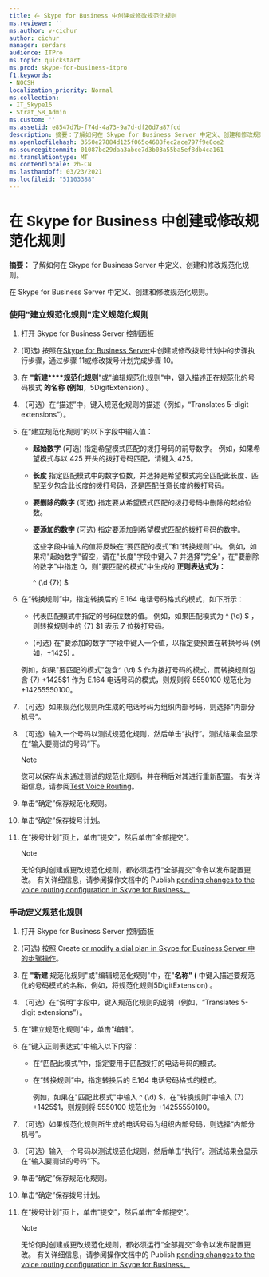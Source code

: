 ```yaml
---
title: 在 Skype for Business 中创建或修改规范化规则
ms.reviewer: ''
ms.author: v-cichur
author: cichur
manager: serdars
audience: ITPro
ms.topic: quickstart
ms.prod: skype-for-business-itpro
f1.keywords:
- NOCSH
localization_priority: Normal
ms.collection:
- IT_Skype16
- Strat_SB_Admin
ms.custom: ''
ms.assetid: e8547d7b-f74d-4a73-9a7d-df20d7a87fcd
description: 摘要：了解如何在 Skype for Business Server 中定义、创建和修改规范化规则。
ms.openlocfilehash: 3550e27884d125f065c4688fec2ace797f9e8ce2
ms.sourcegitcommit: 01087be29daa3abce7d3b03a55ba5ef8db4ca161
ms.translationtype: MT
ms.contentlocale: zh-CN
ms.lasthandoff: 03/23/2021
ms.locfileid: "51103388"
---
```

# <a name="create-or-modify-a-normalization-rule-in-skype-for-business"></a>在 Skype for Business 中创建或修改规范化规则

**摘要：** 了解如何在 Skype for Business Server 中定义、创建和修改规范化规则。

在 Skype for Business Server 中定义、创建和修改规范化规则。

### <a name="to-define-a-normalization-rule-by-using-build-a-normalization-rule"></a>使用"建立规范化规则"定义规范化规则

1. 打开 Skype for Business Server 控制面板

2.  (可选) 按照在[Skype for Business Server](dial-plans.md)中创建或修改拨号计划中的步骤执行步骤，通过步骤 11[](/previous-versions/office/lync-server-2013/lync-server-2013-modify-a-dial-plan)或修改拨号计划完成步骤 10。

3. 在 **"新建****规范化规则**"或"编辑规范化规则"中，键入描述正在规范化的号码模式 **的名称 (例如**，5DigitExtension) 。

4. （可选）在“描述”中，键入规范化规则的描述（例如，“Translates 5-digit extensions”）。

5. 在“建立规范化规则”的以下字段中输入值：

   - **起始数字** (可选) 指定希望模式匹配的拨打号码的前导数字。 例如，如果希望模式与以 425 开头的拨打号码匹配，请键入 425。

   - **长度** 指定匹配模式中的数字位数，并选择是希望模式完全匹配此长度、匹配至少包含此长度的拨打号码，还是匹配任意长度的拨打号码。

   - **要删除的数字** (可选) 指定要从希望模式匹配的拨打号码中删除的起始位数。

   - **要添加的数字** (可选) 指定要添加到希望模式匹配的拨打号码的数字。

     这些字段中输入的值将反映在“要匹配的模式”和“转换规则”中。 例如，如果将"起始数字"留空，请在"长度"字段中键入 7 并选择"完全"，在"要删除的数字"中指定 0，则"要匹配的模式"中生成的 **正则表达式为：** 

     ^ (\d {7}) $

6. 在“转换规则”中，指定转换后的 E.164 电话号码格式的模式，如下所示：

   - 代表匹配模式中指定的号码位数的值。 例如，如果匹配模式为 ^ (\d) $ ，则转换规则中的 {7} $1 表示 7 位拨打号码。

   -  (可选) 在"要添加的数字"字段中键入一个值，以指定要预置在转换号码 (例如，+1425) 。

     例如，如果"要匹配的模式"包含^ (\d) $ 作为拨打号码的模式，而转换规则包含 {7} +1425$1 作为 E.164 电话号码的模式，则规则将 5550100 规范化为 +14255550100。 

7. （可选）如果规范化规则所生成的电话号码为组织内部号码，则选择“内部分机号”。

8. （可选）输入一个号码以测试规范化规则，然后单击“执行”。测试结果会显示在“输入要测试的号码”下。

    > [!NOTE]
    > 您可以保存尚未通过测试的规范化规则，并在稍后对其进行重新配置。 有关详细信息，请参阅[Test Voice Routing](/previous-versions/office/lync-server-2013/lync-server-2013-test-voice-routing)。

9. 单击“确定”保存规范化规则。

10. 单击“确定”保存拨号计划。

11. 在“拨号计划”页上，单击“提交”，然后单击“全部提交”。

    > [!NOTE]
    > 无论何时创建或更改规范化规则，都必须运行“全部提交”命令以发布配置更改。 有关详细信息，请参阅操作文档中的 Publish [pending changes to the voice routing configuration in Skype for Business。](voice-route-config-changes.md)

### <a name="to-define-a-normalization-rule-manually"></a>手动定义规范化规则

1. 打开 Skype for Business Server 控制面板

2.  (可选) 按照 Create [or modify a dial plan in Skype for Business Server 中的步骤操作](dial-plans.md)。

3. 在 **"新建** 规范化规则"或"编辑规范化规则"中，在"**名称" (** 中键入描述要规范化的号码模式的名称，例如，将规范化规则5DigitExtension) 。

4. （可选）在“说明”字段中，键入规范化规则的说明（例如，“Translates 5-digit extensions”）。

5. 在“建立规范化规则”中，单击“编辑”。

6. 在“键入正则表达式”中输入以下内容：

   - 在“匹配此模式”中，指定要用于匹配拨打的电话号码的模式。

   - 在“转换规则”中，指定转换后的 E.164 电话号码格式的模式。

     例如，如果在"匹配此模式"中输入 ^ (\d) $，在"转换规则"中输入 {7} +1425$1，则规则将 5550100 规范化为 +14255550100。  

7. （可选）如果规范化规则所生成的电话号码为组织内部号码，则选择“内部分机号”。

8. （可选）输入一个号码以测试规范化规则，然后单击“执行”。测试结果会显示在“输入要测试的号码”下。

9. 单击“确定”保存规范化规则。

10. 单击“确定”保存拨号计划。

11. 在“拨号计划”页上，单击“提交”，然后单击“全部提交”。

    > [!NOTE]
    > 无论何时创建或更改规范化规则，都必须运行“全部提交”命令以发布配置更改。 有关详细信息，请参阅操作文档中的 Publish [pending changes to the voice routing configuration in Skype for Business。](voice-route-config-changes.md)